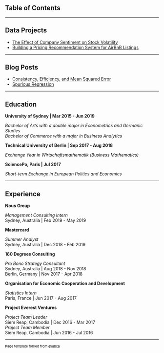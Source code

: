 ## Table of Contents

---

## Data Projects 

- [The Effect of Company Sentiment on Stock Volatility](/stock_volatility/stock_volatility.md)
- [Building a Pricing Recommendation System for AirBnB Listings](/airbnb_pricing/airbnb_pricing.md)

---

## Blog Posts

- [Consistency, Efficiency, and Mean Squared Error](/consistency/consistency.md)
- [Spurious Regression](/spurious_regression/spurious_regression.md)

---

## Education

**University of Sydney \| Mar 2015 - Jun 2019** 

*Bachelor of Arts with a double major in Econometrics and Germanic Studies*  
*Bachelor of Commerce with a major in Business Analytics*

**Technical University of Berlin \| Sep 2017 - Aug 2018**

*Exchange Year in Wirtschaftsmathematik (Business Mathematics)*

**SciencePo, Paris \| Jul 2017**

*Short-term Exchange in European Politics and Economics*

---

## Experience

**Nous Group**  

*Management Consulting Intern*   
Sydney, Australia | Feb 2019 - May 2019

**Mastercard**  

*Summer Analyst*  
Sydney, Australia | Dec 2018 - Feb 2019

**180 Degrees Consulting**  

*Pro Bono Strategy Consultant*  
Sydney, Australia | Aug 2018 - Nov 2018  
Berlin, Germany | Nov 2017 - Apr 2018 

**Organisation for Economic Cooperation and Development**  

*Statistics Intern*  
Paris, France | Jun 2017 - Aug 2017

**Project Everest Ventures**  

*Project Team Leader*  
Siem Reap, Cambodia |  Dec 2016 - Mar 2017  
*Project Team Member*  
Siem Reap, Cambodia |  Jun 2016 - Jul 2016

---
<p style="font-size:11px">Page template forked from <a href="https://github.com/evanca/quick-portfolio">evanca</a></p>
<!-- Remove above link if you don't want to attibute -->
